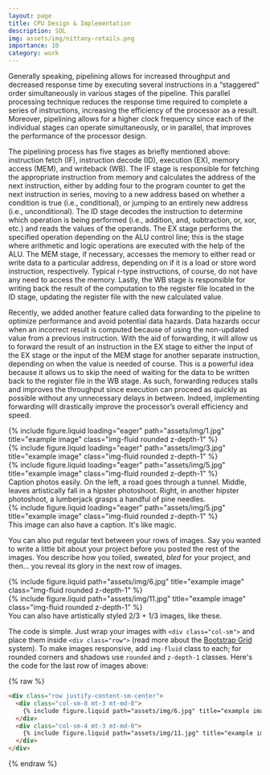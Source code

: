 ```yaml
---
layout: page
title: CPU Design & Implementation
description: SOL
img: assets/img/nittany-retails.png
importance: 10
category: work
---
```


Generally speaking, pipelining allows for increased throughput and decreased response time by executing several instructions in a “staggered” order simultaneously in various stages of the pipeline. This parallel processing technique reduces the response time required to complete a series of instructions, increasing the efficiency of the processor as a result. Moreover, pipelining allows for a higher clock frequency since each of the individual stages can operate simultaneously, or in parallel, that improves the performance of the processor design. 

The pipelining process has five stages as briefly mentioned above: instruction fetch (IF), instruction decode (ID), execution (EX), memory access (MEM), and writeback (WB). The IF stage is responsible for fetching the appropriate instruction from memory and calculates the address of the next instruction, either by adding four to the program counter to get the next instruction in series, moving to a new address based on whether a condition is true (i.e., conditional), or jumping to an entirely new address (i.e., unconditional). The ID stage decodes the instruction to determine which operation is being performed (i.e., addition, and, subtraction, or, xor, etc.) and reads the values of the operands. The EX stage performs the specified operation depending on the ALU control line; this is the stage where arithmetic and logic operations are executed with the help of the ALU. The MEM stage, if necessary, accesses the memory to either read or write data to a particular address, depending on if it is a load or store word instruction, respectively. Typical r-type instructions, of course, do not have any need to access the memory. Lastly, the WB stage is responsible for writing back the result of the computation to the register file located in the ID stage, updating the register file with the new calculated value.

Recently, we added another feature called data forwarding to the pipeline to optimize performance and avoid potential data hazards. Data hazards occur when an incorrect result is computed because of using the non-updated value from a previous instruction. With the aid of forwarding, it will allow us to forward the result of an instruction in the EX stage to either the input of the EX stage or the input of the MEM stage for another separate instruction, depending on when the value is needed of course. This is a powerful idea because it allows us to skip the need of waiting for the data to be written back to the register file in the WB stage. As such, forwarding reduces stalls and improves the throughput since execution can proceed as quickly as possible without any unnecessary delays in between. Indeed, implementing forwarding will drastically improve the processor’s overall efficiency and speed.

<div class="row">
    <div class="col-sm mt-3 mt-md-0">
        {% include figure.liquid loading="eager" path="assets/img/1.jpg" title="example image" class="img-fluid rounded z-depth-1" %}
    </div>
    <div class="col-sm mt-3 mt-md-0">
        {% include figure.liquid loading="eager" path="assets/img/3.jpg" title="example image" class="img-fluid rounded z-depth-1" %}
    </div>
    <div class="col-sm mt-3 mt-md-0">
        {% include figure.liquid loading="eager" path="assets/img/5.jpg" title="example image" class="img-fluid rounded z-depth-1" %}
    </div>
</div>
<div class="caption">
    Caption photos easily. On the left, a road goes through a tunnel. Middle, leaves artistically fall in a hipster photoshoot. Right, in another hipster photoshoot, a lumberjack grasps a handful of pine needles.
</div>
<div class="row">
    <div class="col-sm mt-3 mt-md-0">
        {% include figure.liquid loading="eager" path="assets/img/5.jpg" title="example image" class="img-fluid rounded z-depth-1" %}
    </div>
</div>
<div class="caption">
    This image can also have a caption. It's like magic.
</div>

You can also put regular text between your rows of images.
Say you wanted to write a little bit about your project before you posted the rest of the images.
You describe how you toiled, sweated, _bled_ for your project, and then... you reveal its glory in the next row of images.

<div class="row justify-content-sm-center">
    <div class="col-sm-8 mt-3 mt-md-0">
        {% include figure.liquid path="assets/img/6.jpg" title="example image" class="img-fluid rounded z-depth-1" %}
    </div>
    <div class="col-sm-4 mt-3 mt-md-0">
        {% include figure.liquid path="assets/img/11.jpg" title="example image" class="img-fluid rounded z-depth-1" %}
    </div>
</div>
<div class="caption">
    You can also have artistically styled 2/3 + 1/3 images, like these.
</div>

The code is simple.
Just wrap your images with `<div class="col-sm">` and place them inside `<div class="row">` (read more about the <a href="https://getbootstrap.com/docs/4.4/layout/grid/">Bootstrap Grid</a> system).
To make images responsive, add `img-fluid` class to each; for rounded corners and shadows use `rounded` and `z-depth-1` classes.
Here's the code for the last row of images above:

{% raw %}

```html
<div class="row justify-content-sm-center">
  <div class="col-sm-8 mt-3 mt-md-0">
    {% include figure.liquid path="assets/img/6.jpg" title="example image" class="img-fluid rounded z-depth-1" %}
  </div>
  <div class="col-sm-4 mt-3 mt-md-0">
    {% include figure.liquid path="assets/img/11.jpg" title="example image" class="img-fluid rounded z-depth-1" %}
  </div>
</div>
```

{% endraw %}
